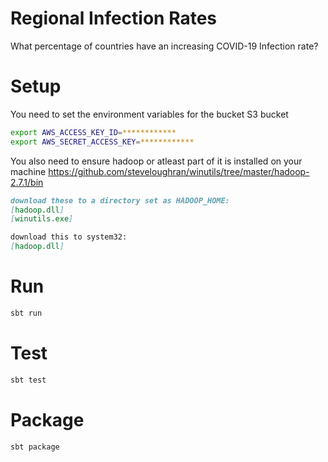 # Regional Infection Rates
What percentage of countries have an increasing COVID-19 Infection rate?

# Setup

You need to set the environment variables for the bucket S3 bucket
```bash
export AWS_ACCESS_KEY_ID=************
export AWS_SECRET_ACCESS_KEY=************
```

You also need to ensure hadoop or atleast part of it is installed on your machine
https://github.com/steveloughran/winutils/tree/master/hadoop-2.7.1/bin
```md
download these to a directory set as HADOOP_HOME:
[hadoop.dll]
[winutils.exe]

download this to system32:
[hadoop.dll]
```


# Run
```bash
sbt run
```

# Test
```bash
sbt test
```

# Package
```bash
sbt package
```